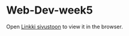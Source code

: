 ﻿# Web-Dev-week5
  Open [Linkki sivustoon](https://users.metropolia.fi/~abdulali/wsk-routing/) to view it in the browser.
